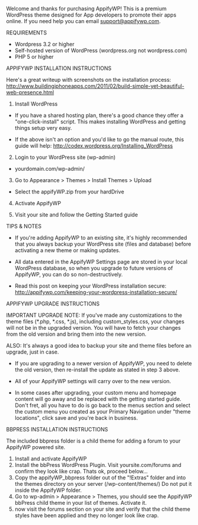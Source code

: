 Welcome and thanks for purchasing AppifyWP! This is a premium WordPress theme designed for App developers to promote their apps online. If you need help you can email support@appifywp.com.
 
 
 
 
REQUIREMENTS

- Wordpress 3.2 or higher
- Self-hosted version of WordPress (wordpress.org not wordpress.com)
- PHP 5 or higher




APPIFYWP INSTALLATION INSTRUCTIONS

Here's a great writeup with screenshots on the installation process:
http://www.buildingiphoneapps.com/2011/02/build-simple-yet-beautiful-web-presence.html

1) Install WordPress

  - If you have a shared hosting plan, there's a good chance they offer a "one-click-install" script. This makes installing WordPress and getting things setup very easy.
  
  - If the above isn't an option and you'd like to go the manual route, this guide will help: http://codex.wordpress.org/Installing_WordPress
  
  
2) Login to your WordPress site (wp-admin)

  - yourdomain.com/wp-admin/
  
3) Go to Appearance > Themes > Install Themes > Upload

  - Select the appifyWP.zip from your hardDrive
  
4) Activate AppifyWP

5) Visit your site and follow the Getting Started guide





TIPS & NOTES 

- If you're adding AppifyWP to an existing site, it's highly recommended that you always backup your WordPress site (files and database) before activating a new theme or making updates.

- All data entered in the AppifyWP Settings page are stored in your local WordPress database, so when you upgrade to future versions of AppifyWP, you can do so non-destructively. 

- Read this post on keeping your WordPress installation secure: http://appifywp.com/keeping-your-wordpress-installation-secure/




APPIFYWP UPGRADE INSTRUCTIONS

IMPORTANT UPGRADE NOTE: If you've made any customizations to the theme files (*.php, *.css, *.js), including custom_styles.css, your changes will not be in the upgraded version. You will have to fetch your changes from the old version and bring them into the new version.

ALSO: It's always a good idea to backup your site and theme files before an upgrade, just in case.

- If you are upgrading to a newer version of AppifyWP, you need to delete the old version, then re-install the update as stated in step 3 above.

- All of your AppifyWP settings will carry over to the new version.

- In some cases after upgrading, your custom menu and homepage content will go away and be replaced with the getting started guide. Don't fret, all you have to do is go back to the menus section and select the custom menu you created as your Primary Navigation under "theme locations", click save and you're back in business.



BBPRESS INSTALLATION INSTRUCTIONS

The included bbpress folder is a child theme for adding a forum to your AppifyWP powered site.

1) Install and activate AppifyWP
2) Install the bbPress WordPress Plugin. Visit yoursite.com/forums and confirm they look like crap. Thats ok, proceed below...
3) Copy the appifyWP_bbpress folder out of the "!Extras" folder and into the themes directory on your server (/wp-content/themes/) Do not put it inside the AppifyWP folder.
4) Go to wp-admin > Appearance > Themes, you should see the AppifyWP bbPress child theme in your list of themes. Activate it.
5) now visit the forums section on your site and verify that the child theme styles have been applied and they no longer look like crap.

